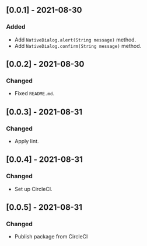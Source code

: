## [0.0.1] - 2021-08-30

### Added

- Add `NativeDialog.alert(String message)` method.
- Add `NativeDialog.confirm(String message)` method.

## [0.0.2] - 2021-08-30

### Changed

- Fixed `README.md`.

## [0.0.3] - 2021-08-31

### Changed

- Apply lint.

## [0.0.4] - 2021-08-31

### Changed

- Set up CircleCI.

## [0.0.5] - 2021-08-31

### Changed

- Publish package from CircleCI
